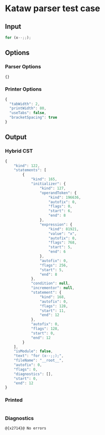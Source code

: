 # Kataw parser test case

## Input

`````js
for (x--;;);
`````

## Options

### Parser Options

`````js
{}
`````

### Printer Options

`````js
{
  "tabWidth": 2,
  "printWidth": 80,
  "useTabs": false,
  "bracketSpacing": true
}
`````

## Output

### Hybrid CST

```javascript
{
    "kind": 122,
    "statements": [
        {
            "kind": 165,
            "initializer": {
                "kind": 127,
                "operandToken": {
                    "kind": 196636,
                    "autofix": 0,
                    "flags": 0,
                    "start": 6,
                    "end": 8
                },
                "expression": {
                    "kind": 81921,
                    "value": "x",
                    "autofix": 0,
                    "flags": 768,
                    "start": 5,
                    "end": 6
                },
                "autofix": 0,
                "flags": 256,
                "start": 5,
                "end": 8
            },
            "condition": null,
            "incrementor": null,
            "statement": {
                "kind": 168,
                "autofix": 0,
                "flags": 128,
                "start": 11,
                "end": 12
            },
            "autofix": 0,
            "flags": 128,
            "start": 0,
            "end": 12
        }
    ],
    "isModule": false,
    "text": "for (x--;;);",
    "fileName": "__root__",
    "autofix": 0,
    "flags": 0,
    "diagnostics": [],
    "start": 0,
    "end": 12
}
```

### Printed

```javascript

```

### Diagnostics

```javascript
@{x2714}@ No errors
```

